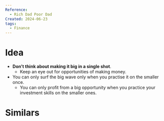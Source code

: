 ```yaml
---
Reference:
  - Rich Dad Poor Dad
Created: 2024-06-23
tags:
  - Finance
---
```

# Idea

- **Don’t think about making it big in a single shot**. 
	- Keep an eye out for opportunities of making money.
- You can only surf the big wave only when you practise it on the smaller once. 
	- You can only profit from a big opportunity when you practice your investment skills on the smaller ones.
# Similars

